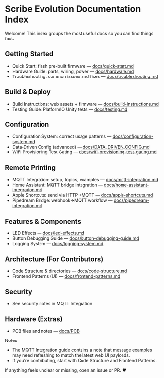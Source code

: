 # Scribe Evolution Documentation Index

Welcome! This index groups the most useful docs so you can find things fast.

## Getting Started

- Quick Start: flash pre-built firmware — [docs/quick-start.md](quick-start.md)
- Hardware Guide: parts, wiring, power — [docs/hardware.md](hardware.md)
- Troubleshooting: common issues and fixes — [docs/troubleshooting.md](troubleshooting.md)

## Build & Deploy

- Build Instructions: web assets + firmware — [docs/build-instructions.md](build-instructions.md)
- Testing Guide: PlatformIO Unity tests — [docs/testing.md](testing.md)

## Configuration

- Configuration System: correct usage patterns — [docs/configuration-system.md](configuration-system.md)
- Data‑Driven Config (advanced) — [docs/DATA_DRIVEN_CONFIG.md](DATA_DRIVEN_CONFIG.md)
- WiFi Provisioning Test Gating — [docs/wifi-provisioning-test-gating.md](wifi-provisioning-test-gating.md)

## Remote Printing

- MQTT Integration: setup, topics, examples — [docs/mqtt-integration.md](mqtt-integration.md)
- Home Assistant: MQTT bridge integration — [docs/home-assistant-integration.md](home-assistant-integration.md)
- Apple Shortcuts: send via HTTP→MQTT — [docs/apple-shortcuts.md](apple-shortcuts.md)
- Pipedream Bridge: webhook→MQTT workflow — [docs/pipedream-integration.md](pipedream-integration.md)

## Features & Components

- LED Effects — [docs/led-effects.md](led-effects.md)
- Button Debugging Guide — [docs/button-debugging-guide.md](button-debugging-guide.md)
- Logging System — [docs/logging-system.md](logging-system.md)

## Architecture (For Contributors)

- Code Structure & directories — [docs/code-structure.md](code-structure.md)
- Frontend Patterns (UI) — [docs/frontend-patterns.md](frontend-patterns.md)

## Security

- See security notes in MQTT Integration

## Hardware (Extras)

- PCB files and notes — [docs/PCB](PCB)

Notes

- The MQTT Integration guide contains a note that message examples may need refreshing to match the latest web UI payloads.
- If you’re contributing, start with Code Structure and Frontend Patterns.

If anything feels unclear or missing, open an issue or PR. ❤️
